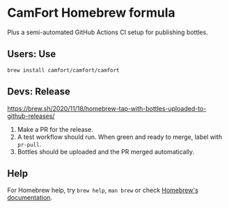 # CamFort Homebrew formula
Plus a semi-automated GitHub Actions CI setup for publishing bottles.

## Users: Use
    brew install camfort/camfort/camfort

## Devs: Release
https://brew.sh/2020/11/18/homebrew-tap-with-bottles-uploaded-to-github-releases/

  1. Make a PR for the release.
  2. A test workflow should run. When green and ready to merge, label with
     `pr-pull`.
  3. Bottles should be uploaded and the PR merged automatically.

## Help
For Homebrew help, try `brew help`, `man brew` or check [Homebrew's
documentation](https://docs.brew.sh).
